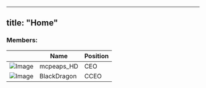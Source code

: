 ---------------
title: "Home"
---------------


### Members:

|  | Name       | Position |
| - | ---------- | -------- |
| ![Image](https://comboompunktsucht.github.io/OSZIMT-repo-ITA12_aps/Logo-mahd.JPG) | mcpeaps_HD | CEO |
| ![Image](https://comboompunktsucht.github.io/OSZIMT-repo-ITA12_aps/Logo-BD.PNG) | BlackDragon | CCEO |
